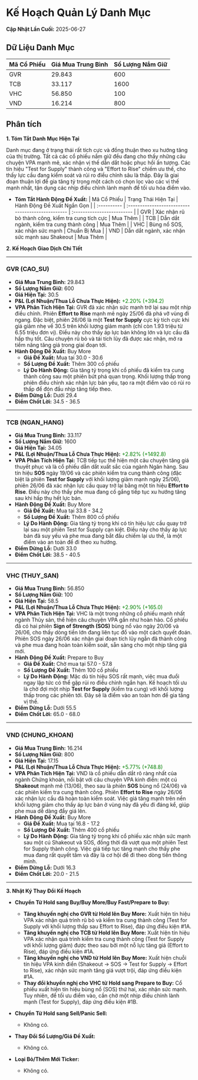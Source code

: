 # Kế Hoạch Quản Lý Danh Mục

**Cập Nhật Lần Cuối:** 2025-06-27

## Dữ Liệu Danh Mục

| Mã Cổ Phiếu | Giá Mua Trung Bình | Số Lượng Nắm Giữ |
| :---------- | :----------------- | :--------------- |
| GVR         | 29.843             | 600              |
| TCB         | 33.117             | 1600             |
| VHC         | 56.850             | 100              |
| VND         | 16.214             | 800              |

## Phân tích

**1. Tóm Tắt Danh Mục Hiện Tại**

Danh mục đang ở trạng thái rất tích cực và đồng thuận theo xu hướng tăng của thị trường. Tất cả các cổ phiếu nắm giữ đều đang cho thấy những câu chuyện VPA mạnh mẽ, xác nhận vị thế dẫn dắt hoặc phục hồi ấn tượng. Các tín hiệu "Test for Supply" thành công và "Effort to Rise" chiếm ưu thế, cho thấy lực cầu đang kiểm soát và rủi ro điều chỉnh sâu là thấp. Đây là giai đoạn thuận lợi để gia tăng tỷ trọng một cách có chọn lọc vào các vị thế mạnh nhất, tận dụng các nhịp điều chỉnh lành mạnh để tối ưu hóa điểm vào.

*   **Tóm Tắt Hành Động Đề Xuất:**
    | Mã Cổ Phiếu | Trạng Thái Hiện Tại                               | Hành Động Đề Xuất Ngắn Gọn |
    | :---------- | :------------------------------------------------ | :------------------------- |
    | GVR         | Xác nhận rũ bỏ thành công, kiểm tra cung tích cực | Mua Thêm                   |
    | TCB         | Dẫn dắt ngành, kiểm tra cung thành công           | Mua Thêm                   |
    | VHC         | Bùng nổ SOS, xác nhận sức mạnh                    | Chuẩn Bị Mua               |
    | VND         | Dẫn dắt ngành, xác nhận sức mạnh sau Shakeout     | Mua Thêm                   |

**2. Kế Hoạch Giao Dịch Chi Tiết**

-----

### **GVR (CAO_SU)**

*   **Giá Mua Trung Bình:** 29.843
*   **Số Lượng Nắm Giữ:** 600
*   **Giá Hiện Tại:** 30.5
*   **P&L (Lợi Nhuận/Thua Lỗ Chưa Thực Hiện):** <span style='color:green;'>+2.20% (+394.2)</span>
*   **VPA Phân Tích Hiện Tại:** GVR đã xác nhận sức mạnh trở lại sau một nhịp điều chỉnh. Phiên **Effort to Rise** mạnh mẽ ngày 25/06 đã phá vỡ vùng đi ngang. Đặc biệt, phiên 26/06 là một **Test for Supply** cực kỳ tích cực khi giá giảm nhẹ về 30.5 trên khối lượng giảm mạnh (chỉ còn 1.93 triệu từ 6.55 triệu đơn vị). Điều này cho thấy áp lực bán không lớn và lực cầu đã hấp thụ tốt. Câu chuyện rũ bỏ và tái tích lũy đã được xác nhận, mở ra tiềm năng tăng giá trong giai đoạn tới.
*   **Hành Động Đề Xuất:** Buy More
    *   **Giá Đề Xuất:** Mua tại 30.0 - 30.6
    *   **Số Lượng Đề Xuất:** Thêm 300 cổ phiếu
    *   **Lý Do Hành Động:** Gia tăng tỷ trọng khi cổ phiếu đã kiểm tra cung thành công sau một phiên bứt phá quan trọng. Khối lượng thấp trong phiên điều chỉnh xác nhận lực bán yếu, tạo ra một điểm vào có rủi ro thấp để đón đầu nhịp tăng tiếp theo.
*   **Điểm Dừng Lỗ:** Dưới 29.4
*   **Điểm Chốt Lời:** 34.5 - 36.5

-----

### **TCB (NGAN_HANG)**

*   **Giá Mua Trung Bình:** 33.117
*   **Số Lượng Nắm Giữ:** 1600
*   **Giá Hiện Tại:** 34.05
*   **P&L (Lợi Nhuận/Thua Lỗ Chưa Thực Hiện):** <span style='color:green;'>+2.82% (+1492.8)</span>
*   **VPA Phân Tích Hiện Tại:** TCB tiếp tục thể hiện một câu chuyện tăng giá thuyết phục và là cổ phiếu dẫn dắt xuất sắc của ngành Ngân hàng. Sau tín hiệu **SOS** ngày 19/06 và các phiên kiểm tra cung thành công (đặc biệt là phiên **Test for Supply** với khối lượng giảm mạnh ngày 25/06), phiên 26/06 đã xác nhận lực cầu quay trở lại bằng một tín hiệu **Effort to Rise**. Điều này cho thấy phe mua đang cố gắng tiếp tục xu hướng tăng sau khi hấp thụ hết lực bán.
*   **Hành Động Đề Xuất:** Buy More
    *   **Giá Đề Xuất:** Mua tại 33.8 - 34.2
    *   **Số Lượng Đề Xuất:** Thêm 800 cổ phiếu
    *   **Lý Do Hành Động:** Gia tăng tỷ trọng khi có tín hiệu lực cầu quay trở lại sau một phiên Test for Supply cạn kiệt. Điều này cho thấy áp lực bán đã suy yếu và phe mua đang bắt đầu chiếm lại ưu thế, là một điểm vào an toàn để đi theo xu hướng.
*   **Điểm Dừng Lỗ:** Dưới 33.0
*   **Điểm Chốt Lời:** 38.5 - 40.5

-----

### **VHC (THUY_SAN)**

*   **Giá Mua Trung Bình:** 56.850
*   **Số Lượng Nắm Giữ:** 100
*   **Giá Hiện Tại:** 58.5
*   **P&L (Lợi Nhuận/Thua Lỗ Chưa Thực Hiện):** <span style='color:green;'>+2.90% (+165.0)</span>
*   **VPA Phân Tích Hiện Tại:** VHC là một trong những cổ phiếu mạnh nhất ngành Thủy sản, thể hiện câu chuyện VPA gần như hoàn hảo. Cổ phiếu đã có hai phiên **Sign of Strength (SOS)** bùng nổ vào ngày 20/06 và 26/06, cho thấy dòng tiền lớn đang liên tục đổ vào một cách quyết đoán. Phiên SOS ngày 26/06 xác nhận giai đoạn tích lũy ngắn đã thành công và phe mua đang hoàn toàn kiểm soát, sẵn sàng cho một nhịp tăng giá mới.
*   **Hành Động Đề Xuất:** Prepare to Buy
    *   **Giá Đề Xuất:** Chờ mua tại 57.0 - 57.8
    *   **Số Lượng Đề Xuất:** Thêm 100 cổ phiếu
    *   **Lý Do Hành Động:** Mặc dù tín hiệu SOS rất mạnh, việc mua đuổi ngay lập tức có thể gặp rủi ro điều chỉnh ngắn hạn. Kế hoạch tối ưu là chờ đợi một nhịp **Test for Supply** (kiểm tra cung) với khối lượng thấp trong các phiên tới. Đây sẽ là điểm vào an toàn hơn để gia tăng vị thế.
*   **Điểm Dừng Lỗ:** Dưới 55.5
*   **Điểm Chốt Lời:** 65.0 - 68.0

-----

### **VND (CHUNG_KHOAN)**

*   **Giá Mua Trung Bình:** 16.214
*   **Số Lượng Nắm Giữ:** 800
*   **Giá Hiện Tại:** 17.15
*   **P&L (Lợi Nhuận/Thua Lỗ Chưa Thực Hiện):** <span style='color:green;'>+5.77% (+748.8)</span>
*   **VPA Phân Tích Hiện Tại:** VND là cổ phiếu dẫn dắt rõ ràng nhất của ngành Chứng khoán, nổi bật với câu chuyện VPA kinh điển: một cú **Shakeout** mạnh mẽ (13/06), theo sau là phiên **SOS** bùng nổ (24/06) và các phiên kiểm tra cung thành công. Phiên **Effort to Rise** ngày 26/06 xác nhận lực cầu đã hoàn toàn kiểm soát. Việc giá tăng mạnh trên nền khối lượng giảm cho thấy áp lực bán ở vùng này đã yếu đi đáng kể, giúp phe mua dễ dàng đẩy giá lên.
*   **Hành Động Đề Xuất:** Buy More
    *   **Giá Đề Xuất:** Mua tại 16.8 - 17.2
    *   **Số Lượng Đề Xuất:** Thêm 400 cổ phiếu
    *   **Lý Do Hành Động:** Gia tăng tỷ trọng khi cổ phiếu xác nhận sức mạnh sau một cú Shakeout và SOS, đồng thời đã vượt qua một phiên Test for Supply thành công. Việc giá tiếp tục tăng mạnh cho thấy phe mua đang rất quyết tâm và đây là cơ hội để đi theo dòng tiền thông minh.
*   **Điểm Dừng Lỗ:** Dưới 16.3
*   **Điểm Chốt Lời:** 20.0 - 21.5

-----

**3. Nhật Ký Thay Đổi Kế Hoạch**

*   **Chuyển Từ Hold sang Buy/Buy More/Buy Fast/Prepare to Buy:**
    *   **Tăng khuyến nghị cho GVR từ Hold lên Buy More:** Xuất hiện tín hiệu VPA xác nhận quá trình rũ bỏ và kiểm tra cung thành công (Test for Supply với khối lượng thấp sau Effort to Rise), đáp ứng điều kiện #1A.
    *   **Tăng khuyến nghị cho TCB từ Hold lên Buy More:** Xuất hiện tín hiệu VPA xác nhận quá trình kiểm tra cung thành công (Test for Supply với khối lượng giảm) được theo sau bởi một nỗ lực tăng giá (Effort to Rise), đáp ứng điều kiện #1A.
    *   **Tăng khuyến nghị cho VND từ Hold lên Buy More:** Xuất hiện chuỗi tín hiệu VPA kinh điển (Shakeout -> SOS -> Test for Supply -> Effort to Rise), xác nhận sức mạnh tăng giá vượt trội, đáp ứng điều kiện #1A.
    *   **Thay đổi khuyến nghị cho VHC từ Hold sang Prepare to Buy:** Cổ phiếu xuất hiện tín hiệu bùng nổ (SOS) thứ hai, xác nhận sức mạnh. Tuy nhiên, để tối ưu điểm vào, cần chờ một nhịp điều chỉnh lành mạnh (Test for Supply), đáp ứng điều kiện #1B.

*   **Chuyển Từ Hold sang Sell/Panic Sell:**
    *   Không có.

*   **Thay Đổi Số Lượng/Giá Đề Xuất:**
    *   Không có.

*   **Loại Bỏ/Thêm Mới Ticker:**
    *   Không có.